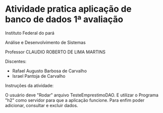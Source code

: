 # Atividade pratica aplicação de banco de dados 1ª avaliação

Instituto Federal do pará

Análise e Desenvolvimento de Sistemas

Professor CLAUDIO ROBERTO DE LIMA MARTINS

Discentes:

- Rafael Augusto Barbosa de Carvalho
- Israel Pantoja de Carvalho

Instruções da atividade:

O usuário deve "Rodar" arquivo TesteEmprestimoDAO. E utilizar o Programa "h2" como servidor para que a aplicação funcione.
Para enfim poder adicionar, consultar e excluir dados.
